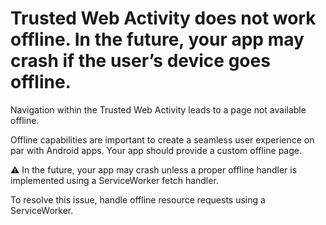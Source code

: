 # Trusted Web Activity does not work offline. In the future, your app may crash if the user’s device goes offline.

Navigation within the Trusted Web Activity leads to a page not available offline.

Offline capabilities are important to create a seamless user experience on par with Android apps. Your app should provide a custom offline page.

⚠️ In the future, your app may crash unless a proper offline handler is implemented using a ServiceWorker fetch handler.

To resolve this issue, handle offline resource requests using a ServiceWorker.
